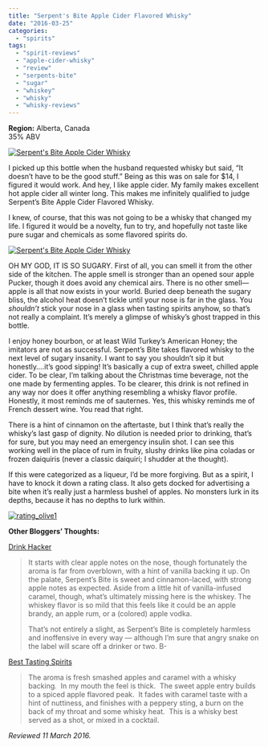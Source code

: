 ```yaml
---
title: "Serpent's Bite Apple Cider Flavored Whisky"
date: "2016-03-25"
categories: 
  - "spirits"
tags: 
  - "spirit-reviews"
  - "apple-cider-whisky"
  - "review"
  - "serpents-bite"
  - "sugar"
  - "whiskey"
  - "whisky"
  - "whisky-reviews"
---
```


**Region:** Alberta, Canada\
35% ABV

[![Serpent's Bite Apple Cider Whisky](http://s3.amazonaws.com/thegourmez-wpmedia/2016/03/Serpents-Biite--383x500.jpg)](http://s3.amazonaws.com/thegourmez-wpmedia/2016/03/Serpents-Biite-.jpg)

I picked up this bottle when the husband requested whisky but said, “It doesn’t have to be the good stuff.” Being as this was on sale for $14, I figured it would work. And hey, I like apple cider. My family makes excellent hot apple cider all winter long. This makes me infinitely qualified to judge Serpent’s Bite Apple Cider Flavored Whisky.

I knew, of course, that this was not going to be a whisky that changed my life. I figured it would be a novelty, fun to try, and hopefully not taste like pure sugar and chemicals as some flavored spirits do.

[![Serpent's Bite Apple Cider Whisky](http://s3.amazonaws.com/thegourmez-wpmedia/2016/03/Serpents-Bite-02-386x500.jpg)](http://s3.amazonaws.com/thegourmez-wpmedia/2016/03/Serpents-Bite-02.jpg)

OH MY GOD, IT IS SO SUGARY. First of all, you can smell it from the other side of the kitchen. The apple smell is stronger than an opened sour apple Pucker, though it does avoid any chemical airs. There is no other smell—apple is all that now exists in your world. Buried deep beneath the sugary bliss, the alcohol heat doesn’t tickle until your nose is far in the glass. You _shouldn’t_ stick your nose in a glass when tasting spirits anyhow, so that’s not really a complaint. It’s merely a glimpse of whisky’s ghost trapped in this bottle.

I enjoy honey bourbon, or at least Wild Turkey’s American Honey; the imitators are not as successful. Serpent’s Bite takes flavored whisky to the next level of sugary insanity. I want to say you shouldn’t sip it but honestly….it’s good sipping! It’s basically a cup of extra sweet, chilled apple cider. To be clear, I’m talking about the Christmas time beverage, not the one made by fermenting apples. To be clearer, this drink is not refined in any way nor does it offer anything resembling a whisky flavor profile. Honestly, it most reminds me of sauternes. Yes, this whisky reminds me of French dessert wine. You read that right.

There is a hint of cinnamon on the aftertaste, but I think that’s really the whisky’s last gasp of dignity. No dilution is needed prior to drinking, that’s for sure, but you may need an emergency insulin shot. I can see this working well in the place of rum in fruity, slushy drinks like pina coladas or frozen daiquiris (never a classic daiquiri; I shudder at the thought).

If this were categorized as a liqueur, I’d be more forgiving. But as a spirit, I have to knock it down a rating class. It also gets docked for advertising a bite when it’s really just a harmless bushel of apples. No monsters lurk in its depths, because it has no depths to lurk within.

[![rating_olive1](http://s3.amazonaws.com/thegourmez-wpmedia/2009/04/rating_olive1.gif)](http://s3.amazonaws.com/thegourmez-wpmedia/2009/04/rating_olive1.gif)

**Other Bloggers’ Thoughts:**

[Drink Hacker](http://www.drinkhacker.com/2016/01/30/review-serpents-bit-apple-cider-flavored-whisky/)

> It starts with clear apple notes on the nose, though fortunately the aroma is far from overblown, with a hint of vanilla backing it up. On the palate, Serpent’s Bite is sweet and cinnamon-laced, with strong apple notes as expected. Aside from a little hit of vanilla-infused caramel, though, what’s ultimately missing here is the whiskey. The whiskey flavor is so mild that this feels like it could be an apple brandy, an apple rum, or a (colored) apple vodka.
> 
> That’s not entirely a slight, as Serpent’s Bite is completely harmless and inoffensive in every way — although I’m sure that angry snake on the label will scare off a drinker or two. B-

[Best Tasting Spirits](http://www.besttastingspirits.com/review-serpents-bite-apple-cider-whisky/)

> The aroma is fresh smashed apples and caramel with a whisky backing.  In my mouth the feel is thick.  The sweet apple entry builds to a spiced apple flavored peak.  It fades with caramel taste with a hint of nuttiness, and finishes with a peppery sting, a burn on the back of my throat and some whisky heat.  This is a whisky best served as a shot, or mixed in a cocktail.

_Reviewed 11 March 2016._
